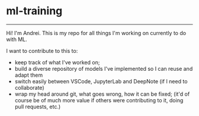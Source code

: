 # ml-training
---
Hi! I'm Andrei. This is my repo for all things I'm working on currently to do with ML.

I want to contribute to this to:
- keep track of what I've worked on;
- build a diverse repository of models I've implemented so I can reuse and adapt them
- switch easily between VSCode, JupyterLab and DeepNote (if I need to collaborate)
- wrap my head around git, what goes wrong, how it can be fixed; (it'd of course be of much more value if others were contributing to it, doing pull requests, etc.)
